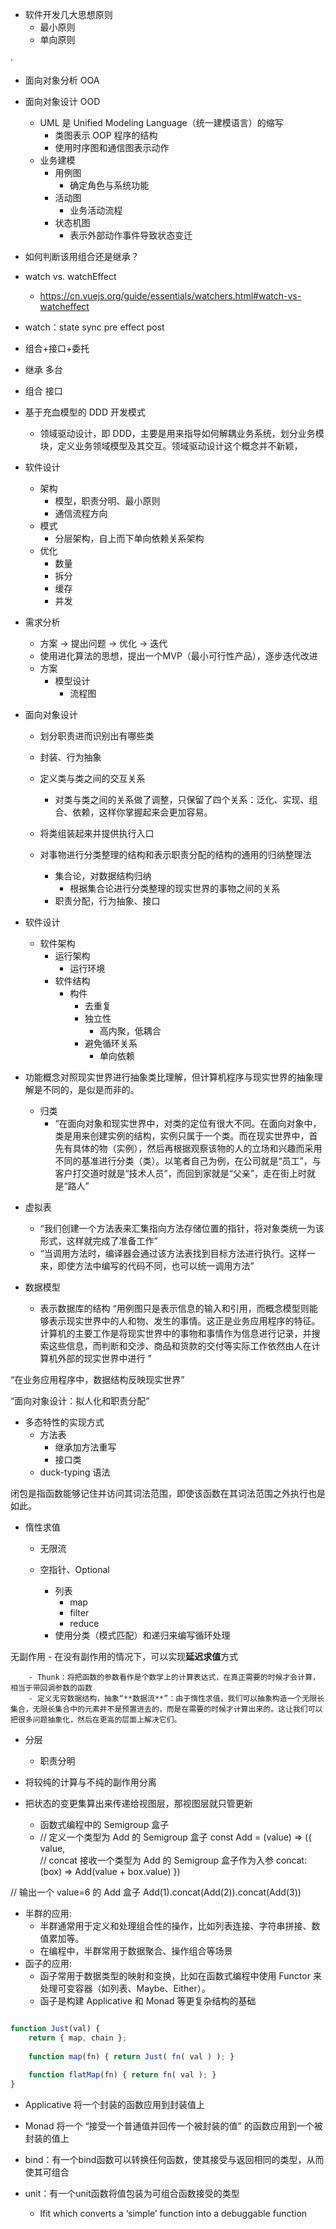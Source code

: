 

- 软件开发几大思想原则
  - 最小原则
  - 单向原则

·

  - 面向对象分析 OOA
  - 面向对象设计 OOD
    - UML 是 Unified Modeling Language（统一建模语言）的缩写
      - 类图表示 OOP 程序的结构
      - 使用时序图和通信图表示动作
    - 业务建模
      - 用例图
        - 确定角色与系统功能
      - 活动图
        - 业务活动流程
      - 状态机图
        - 表示外部动作事件导致状态变迁
  
 
- 如何判断该用组合还是继承？


- watch vs. watchEffect
  - https://cn.vuejs.org/guide/essentials/watchers.html#watch-vs-watcheffect
- watch：state sync pre effect post

- 组合+接口+委托



- 继承 多台
- 组合 接口






- 基于充血模型的 DDD 开发模式
  - 领域驱动设计，即 DDD，主要是用来指导如何解耦业务系统，划分业务模块，定义业务领域模型及其交互。领域驱动设计这个概念并不新颖，
- 软件设计
  - 架构
    - 模型，职责分明、最小原则
    - 通信流程方向
  - 模式
    - 分层架构，自上而下单向依赖关系架构
  - 优化
    - 数量
    - 拆分
    - 缓存
    - 并发
- 需求分析
  - 方案 -> 提出问题 -> 优化 -> 迭代
  - 使用进化算法的思想，提出一个MVP（最小可行性产品），逐步迭代改进
  - 方案
    - 模型设计
      - 流程图
- 面向对象设计
  - 划分职责进而识别出有哪些类
  - 封装、行为抽象
  - 定义类与类之间的交互关系
    - 对类与类之间的关系做了调整，只保留了四个关系：泛化、实现、组合、依赖，这样你掌握起来会更加容易。
  - 将类组装起来并提供执行入口






  - 对事物进行分类整理的结构和表示职责分配的结构的通用的归纳整理法
    - 集合论，对数据结构归纳
      - 根据集合论进行分类整理的现实世界的事物之间的关系
    - 职责分配，行为抽象、接口





- 软件设计
  - 软件架构
    - 运行架构
      - 运行环境
    - 软件结构
      - 构件
        - 去重复
        - 独立性
          - 高内聚，低耦合
        - 避免循环关系
          - 单向依赖


- 功能概念对照现实世界进行抽象类比理解，但计算机程序与现实世界的抽象理解是不同的，是似是而非的。
  - 归类
    - “在面向对象和现实世界中，对类的定位有很大不同。在面向对象中，类是用来创建实例的结构，实例只属于一个类。而在现实世界中，首先有具体的物（实例），然后再根据观察该物的人的立场和兴趣而采用不同的基准进行分类（类）。以笔者自己为例，在公司就是“员工”，与客户打交道时就是“技术人员”，而回到家就是“父亲”，走在街上时就是“路人” 

- 虚拟表
  - “我们创建一个方法表来汇集指向方法存储位置的指针，将对象类统一为该形式，这样就完成了准备工作”
  - “当调用方法时，编译器会通过该方法表找到目标方法进行执行。这样一来，即使方法中编写的代码不同，也可以统一调用方法”




- 数据模型
  - 表示数据库的结构
“用例图只是表示信息的输入和引用，而概念模型则能够表示现实世界中的人和物、发生的事情。这正是业务应用程序的特征。计算机的主要工作是将现实世界中的事物和事情作为信息进行记录，并搜索这些信息，而判断和交涉、商品和货款的交付等实际工作依然由人在计算机外部的现实世界中进行 ”

“在业务应用程序中，数据结构反映现实世界”

“面向对象设计：拟人化和职责分配”



- 多态特性的实现方式
  - 方法表
    - 继承加方法重写
    - 接口类
  - duck-typing 语法

闭包是指函数能够记住并访问其词法范围，即使该函数在其词法范围之外执行也是如此。



- 惰性求值
  - 无限流
  - 空指针、Optional





      - 列表
        - map
        - filter
        - reduce
    - 使用分类（模式匹配）和递归来编写循环处理



无副作用
      - 在没有副作用的情况下，可以实现**延迟求值**方式

        - Thunk：将把函数的参数看作是个数学上的计算表达式，在真正需要的时候才会计算，相当于带回调参数的函数
        - 定义无穷数据结构，抽象“**数据流**”：由于惰性求值，我们可以抽象构造一个无限长集合，无限长集合中的元素并不是预置进去的，而是在需要的时候才计算出来的。这让我们可以把很多问题抽象化，然后在更高的层面上解决它们。

- 分层
  - 职责分明
- 将较纯的计算与不纯的副作用分离
- 把状态的变更集算出来传递给视图层，那视图层就只管更新




  - 函数式编程中的 Semigroup 盒子
  - // 定义一个类型为 Add 的 Semigroup 盒子
const Add = (value) => ({
  value,  
  // concat 接收一个类型为 Add 的 Semigroup 盒子作为入参
  concat: (box) => Add(value + box.value)
})   

// 输出一个 value=6 的 Add 盒子
Add(1).concat(Add(2)).concat(Add(3))



- 半群的应用:
  - 半群通常用于定义和处理组合性的操作，比如列表连接、字符串拼接、数值累加等。
  - 在编程中，半群常用于数据聚合、操作组合等场景
- 函子的应用:
  - 函子常用于数据类型的映射和变换，比如在函数式编程中使用 Functor 来处理可变容器（如列表、Maybe、Either）。
  - 函子是构建 Applicative 和 Monad 等更复杂结构的基础




```js

function Just(val) {
    return { map, chain };
    
    function map(fn) { return Just( fn( val ) ); }
   
    function flatMap(fn) { return fn( val ); }
}
```
- Applicative 将一个封装的函数应用到封装值上
- Monad 将一个 “接受一个普通值并回传一个被封装的值” 的函数应用到一个被封装的值上


- bind：有一个bind函数可以转换任何函数，使其接受与返回相同的类型，从而使其可组合
- unit：有一个unit函数将值包装为可组合函数接受的类型
  - lfit which converts a ‘simple’ function into a debuggable function

